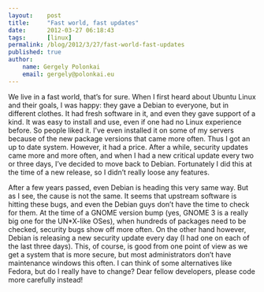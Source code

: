 ```yaml
---
layout:    post
title:     "Fast world, fast updates"
date:      2012-03-27 06:18:43
tags:      [linux]
permalink: /blog/2012/3/27/fast-world-fast-updates
published: true
author:
    name: Gergely Polonkai
    email: gergely@polonkai.eu
---
```


We live in a fast world, that’s for sure. When I first heard about Ubuntu
Linux and their goals, I was happy: they gave a Debian to everyone, but in
different clothes. It had fresh software in it, and even they gave support of
a kind. It was easy to install and use, even if one had no Linux experience
before. So people liked it. I’ve even installed it on some of my servers
because of the new package versions that came more often. Thus I got an up to
date system. However, it had a price. After a while, security updates came
more and more often, and when I had a new critical update every two or three
days, I’ve decided to move back to Debian. Fortunately I did this at the time
of a new release, so I didn’t really loose any features.

After a few years passed, even Debian is heading this very same way. But as I
see, the cause is not the same. It seems that upstream software is hitting
these bugs, and even the Debian guys don’t have the time to check for them. At
the time of a GNOME version bump (yes, GNOME 3 is a really big one for the
UN\*X-like OSes), when hundreds of packages need to be checked, security bugs
show off more often. On the other hand however, Debian is releasing a new
security update every day (I had one on each of the last three days). This, of
course, is good from one point of view as we get a system that is more secure,
but most administrators don’t have maintenance windows this often. I can think
of some alternatives like Fedora, but do I really have to change? Dear fellow
developers, please code more carefully instead!
